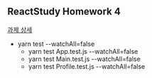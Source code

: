 ## ReactStudy Homework 4

[과제 상세](https://github.com/taehioum/react2020/tree/master/hw_04)

- yarn test --watchAll=false
  - yarn test App.test.js --watchAll=false
  - yarn test Main.test.js --watchAll=false
  - yarn test Profile.test.js --watchAll=false
